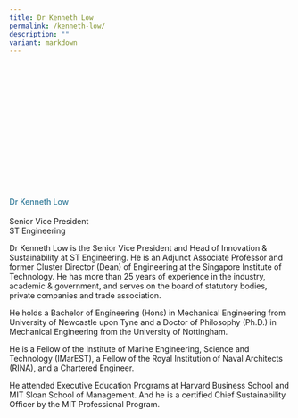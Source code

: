 ```yaml
---
title: Dr Kenneth Low
permalink: /kenneth-low/
description: ""
variant: markdown
---
```

<div class="row">
<div class="col is-3">
	<div class="speaker-image-wrapper" style="background-image: url(/images/Speakers/2024/Speaker_-_Prof_Kenneth_Low.png)"></div></div> 
<div class="col is-9 speaker-details"> <h4>Dr Kenneth Low</h4> <p>Senior Vice President<br>ST Engineering<br> </p> 
<p>Dr Kenneth Low is the Senior Vice President and Head of Innovation & Sustainability at ST Engineering. He is an Adjunct Associate Professor and former Cluster Director (Dean) of Engineering at the Singapore Institute of Technology. 
He has more than 25 years of experience in the industry, academic & government, and serves on the board of statutory bodies, private companies and trade association.</p>
<p>He holds a Bachelor of Engineering (Hons) in Mechanical Engineering from University of Newcastle upon Tyne and a Doctor of Philosophy (Ph.D.) in Mechanical Engineering from the University of Nottingham.</p>
<p>He is a Fellow of the Institute of Marine Engineering, Science and Technology (IMarEST), a Fellow of the Royal Institution of Naval Architects (RINA), and a Chartered Engineer.</p>
<p>He attended Executive Education Programs at Harvard Business School and MIT Sloan School of Management. And he is a certified Chief Sustainability Officer by the MIT Professional Program.</p>

</div> </div>

<style type="text/css">
	.speaker-image-wrapper{
    height: 220px;
    width: 220px;
    background-position: center center;
    background-size: cover;
    border-radius: 50%;
    background-repeat: no-repeat;
    margin: 0 auto;
  }
	.image-adjust{
		object-fit: cover;
		height: 220px;
		width: 100%;
		border-radius:50%;
		object-position: top center;
	}
    .is-left{
      text-align: left;
    }
    h4{
      font-weight: 500; 
      color: #337B9A !important;
    }
     .speaker-details p { text-align: justified; }
  </style>
